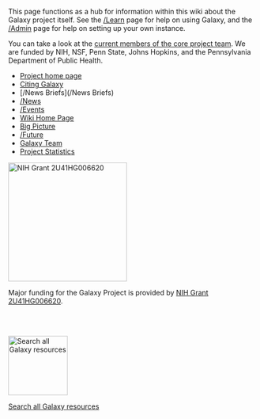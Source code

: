 This page functions as a hub for information within this wiki about the Galaxy project itself. See the [/Learn](/Learn) page for help on using Galaxy, and the [/Admin](/Admin) page for help on setting up your own instance.

You can take a look at the [current members of the core project team](/GalaxyTeam). We are funded by NIH, NSF, Penn State, Johns Hopkins, and the Pennsylvania Department of Public Health.

* [Project home page](http://galaxyproject.org)
* [Citing Galaxy](/CitingGalaxy)
* [/News Briefs](/News Briefs)
* [/News](/News)
* [/Events](/Events)
* [Wiki Home Page](/FrontPage)
* [Big Picture](/BigPicture)
* [/Future](/Future)
* [Galaxy Team](/GalaxyTeam)
* [Project Statistics](Statistics) 

<div class='right'><a href='https://projectreporter.nih.gov/project_info_description.cfm?aid=8998830&icde=0'><img src='/Images/Logos/NIHwithTagline.png' alt='NIH Grant 2U41HG006620' width="240" /></a>
</div>

Major funding for the Galaxy Project is provided by [NIH Grant 2U41HG006620](https://projectreporter.nih.gov/project_info_description.cfm?aid=8998830&icde=0).

<br /><br />

<div class='center'>
<a href='http://galaxyproject.org/search/'><img src='/Images/Logos/GalaxyWebSearch.png' alt='Search all Galaxy resources' width="120" /></a>

[Search all Galaxy resources](http://galaxyproject.org/search/)
</div>
